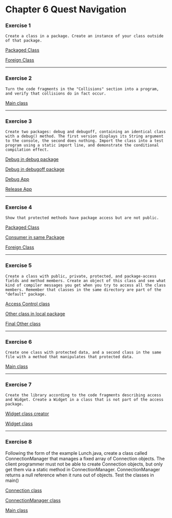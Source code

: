 # Chapter 6 Quest Navigation

### Exercise 1

    Create a class in a package. Create an instance of your class outside of that package.

[Packaged Class](https://github.com/ichuvilin/TIJ4-Solutions/blob/master/src/access/local/E01_PackagedClass.java)

[Foreign Class](https://github.com/ichuvilin/TIJ4-Solutions/blob/master/src/access/E01_ForeignClass.java)

---

### Exercise 2

    Turn the code fragments in the "Collisions" section into a program, and verify that collisions do in fact occur.

[Main class](https://github.com/ichuvilin/TIJ4-Solutions/blob/master/src/access/E02_TestCollisions.java)

---

### Exercise 3

    Create two packages: debug and debugoff, containing an identical class with a debug() method. The first version displays its String argument to the console, the second does nothing. Import the class into a test program using a static import line, and demonstrate the conditional compilation effect.

[Debug in debug package](https://github.com/ichuvilin/TIJ4-Solutions/blob/master/src/access/debug/E03_Debug.java)

[Debug in debugoff package](https://github.com/ichuvilin/TIJ4-Solutions/blob/master/src/access/debugoff/E03_Debug.java)

[Debug App](https://github.com/ichuvilin/TIJ4-Solutions/blob/master/src/access/E03_DebugApp.java)

[Release App](https://github.com/ichuvilin/TIJ4-Solutions/blob/master/src/access/E03_ReleaseApp.java)

---

### Exercise 4

    Show that protected methods have package access but are not public. 

[Packaged Class](https://github.com/ichuvilin/TIJ4-Solutions/blob/master/src/access/local/E04_PackagedClass.java)

[Consumer in same Package](https://github.com/ichuvilin/TIJ4-Solutions/blob/master/src/access/local/E04_ConsumerInSamePackage.java)

[Foreign Class](https://github.com/ichuvilin/TIJ4-Solutions/blob/master/src/access/E04_ForeignClass.java)

---

### Exercise 5

    Create a class with public, private, protected, and package-access fields and method members. Create an object of this class and see what kind of compiler messages you get when you try to access all the class members. Remember that classes in the same directory are part of the "default" package. 

[Access Control class](https://github.com/ichuvilin/TIJ4-Solutions/blob/master/src/access/local/E05_AccessControl.java)

[Other class in local package](https://github.com/ichuvilin/TIJ4-Solutions/blob/master/src/access/local/E05_Other.java)

[Final Other class](https://github.com/ichuvilin/TIJ4-Solutions/blob/master/src/access/E05_Other.java)

---

### Exercise 6
    Create one class with protected data, and a second class in the same file with a method that manipulates that protected data.

[Main class](https://github.com/ichuvilin/TIJ4-Solutions/blob/master/src/access/E06_ProtectedManipulation.java)

---

### Exercise 7

    Create the library according to the code fragments describing access and Widget. Create a Widget in a class that is not part of the access package. 

[Widget class creator](https://github.com/ichuvilin/TIJ4-Solutions/blob/master/src/access/e07/E07_Widget.java)

[Widget class](https://github.com/ichuvilin/TIJ4-Solutions/blob/master/src/access/Widget.java)

---

### Exercise 8

Following the form of the example Lunch.java, create a class called ConnectionManager that manages a fixed array of Connection objects. The client programmer must not be able to create Connection objects, but only get them via a static method in ConnectionManager. ConnectionManager returns a null reference when it runs out of objects. Test the classes in main()

[Connection class](https://github.com/ichuvilin/TIJ4-Solutions/blob/master/src/access/connection/Connection.java)

[ConnectionManager class](https://github.com/ichuvilin/TIJ4-Solutions/blob/master/src/access/connection/ConnectionManager.java)

[Main class](https://github.com/ichuvilin/TIJ4-Solutions/blob/master/src/access/E08_ConnectionManager.java)
